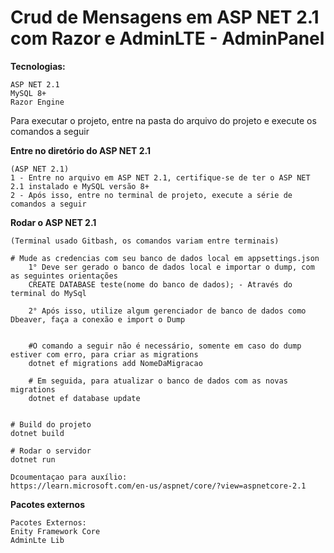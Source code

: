 # Crud de Mensagens em ASP NET 2.1 com Razor e AdminLTE - AdminPanel

**Tecnologias:** 

```
ASP NET 2.1
MySQL 8+
Razor Engine
```

Para executar o projeto, entre na pasta do arquivo do projeto e execute os comandos a seguir


**Entre no diretório do ASP NET 2.1**
```
(ASP NET 2.1)
1 - Entre no arquivo em ASP NET 2.1, certifique-se de ter o ASP NET 2.1 instalado e MySQL versão 8+
2 - Após isso, entre no terminal de projeto, execute a série de comandos a seguir
```

**Rodar o ASP NET 2.1**
```
(Terminal usado Gitbash, os comandos variam entre terminais)

# Mude as credencias com seu banco de dados local em appsettings.json
    1° Deve ser gerado o banco de dados local e importar o dump, com as seguintes orientações
    CREATE DATABASE teste(nome do banco de dados); - Através do terminal do MySql

    2° Após isso, utilize algum gerenciador de banco de dados como Dbeaver, faça a conexão e import o Dump 


    #O comando a seguir não é necessário, somente em caso do dump estiver com erro, para criar as migrations 
    dotnet ef migrations add NomeDaMigracao

    # Em seguida, para atualizar o banco de dados com as novas migrations
    dotnet ef database update


# Build do projeto
dotnet build

# Rodar o servidor
dotnet run 

Dcoumentaçao para auxílio:
https://learn.microsoft.com/en-us/aspnet/core/?view=aspnetcore-2.1
```

**Pacotes externos**
```
Pacotes Externos:
Enity Framework Core 
AdminLte Lib
```
